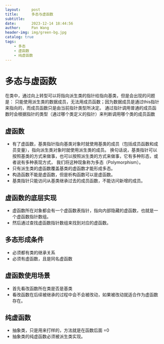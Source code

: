 ```yaml
---
layout:     post
title:      多态与虚函数
subtitle:   
date:       2023-12-14 18:44:56
author:     Pan Wang
header-img: img/green-bg.jpg
catalog: true
tags:
    - 多态
    - 虚函数
    - 纯虚函数
---
```


# 多态与虚函数
在类中，通过向上转型可以将指向派生类的指针给指向基类，但是会出现的问题是：
只能使用派生类的数据成员，无法用成员函数；因为数据成员是通过this指针来指向的，而成员函数只是由当前指针类型所决定。
通过指针调用普通的成员函数时会根据指针的类型（通过哪个类定义的指针）来判断调用哪个类的成员函数

## 虚函数

+ 有了虚函数，基类指针指向基类对象时就使用基类的成员（包括成员函数和成员变量），指向派生类对象时就使用派生类的成员。
换句话说，基类指针可以按照基类的方式来做事，也可以按照派生类的方式来做事，它有多种形态，或者说有多种表现方式，
我们将这种现象称为多态（Polymorphism）。
+ 只有派生类的虚函数覆盖基类的虚函数才能形成多态。
+ 构造函数不能是虚函数，但是析构函数可以是虚函数。
+ 基类指针只能访问从基类继承过去的成员函数，不能访问新增的成员。

## 虚函数的底层实现

+ 虚函数所在对象都会有一个虚函数表指针，指向内部隐藏的虚函数，也就是一个虚函数指针数组。
+ 然后通过查找虚函数指针数组来找到对应的虚函数。

## 多态形成条件

+ 必须都有类的继承关系
+ 必须有虚函数，且是同名虚函数

## 虚函数使用场景

+ 首先看改函数所在类是否是基类
+ 看改函数在后续被继承的过程中会不会被改动，如果被改动就适合作为虚函数存在。

## 纯虚函数

+ 抽象类，只是用来打样的，方法就是在函数后面 =0
+ 抽象类的纯虚函数必须被派生类实现。
